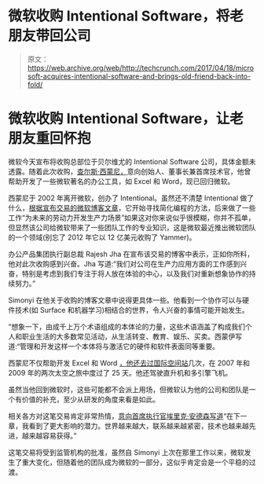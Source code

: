 # 微软收购 Intentional Software，将老朋友带回公司

> 原文：<https://web.archive.org/web/http://techcrunch.com/2017/04/18/microsoft-acquires-intentional-software-and-brings-old-friend-back-into-fold/>

# 微软收购 Intentional Software，让老朋友重回怀抱

微软今天宣布将收购总部位于贝尔维尤的 Intentional Software 公司，具体金额未透露。随着此次收购，[查尔斯·西蒙尼，](https://web.archive.org/web/20230402043238/http://www.simonyifund.org/charlessimonyi.asp)意向创始人、董事长兼首席技术官，他曾帮助开发了一些微软著名的办公工具，如 Excel 和 Word，现已回归微软。

西蒙尼于 2002 年离开微软，创办了 Intentional。虽然还不清楚 Intentional 做了什么，[根据宣布交易的微软博客文章](https://web.archive.org/web/20230402043238/https://blogs.microsoft.com/blog/2017/04/18/microsoft-acquire-intentional-software-expand-future-productivity-capabilities/#sm.000el1a4t16u6fd3zr72j7co1kxnv)，它开始寻找简化编程的方法，后来做了一些工作“为未来的劳动力开发生产力场景”如果这对你来说似乎很模糊，你并不孤单，但显然该公司给微软带来了一些团队工作的专业知识，这是微软最近推出微软团队的一个领域(别忘了 2012 年它以 12 亿美元收购了 Yammer)。

办公产品集团执行副总裁 Rajesh Jha 在宣布该交易的博客中表示，正如你所料，他对此次收购感到兴奋。Jha 写道:“我们对公司在生产力应用方面的工作感到兴奋，特别是考虑到我们专注于将人放在体验的中心，以及我们对重新想象协作的持续努力。”

Simonyi 在他关于收购的博客文章中说得更具体一些。他看到一个协作可以与硬件技术(如 Surface 和机器学习)相结合的世界，令人兴奋的事情可能开始发生。

“想象一下，由成千上万个术语组成的本体论的力量，这些术语涵盖了构成我们个人和职业生活的大多数常见活动，从生活转变、教育、娱乐、买卖。西蒙伊写道:“管理和开发这样一个本体将与激活它的硬件和软件表面同等重要。

西蒙尼不仅帮助开发 Excel 和 Word [，他还去过国际空间站](https://web.archive.org/web/20230402043238/http://www.spaceadventures.com/clients/charles-simonyi/)几次，在 2007 年和 2009 年的两次太空之旅中度过了 25 天。他还驾驶直升机和多引擎飞机。

虽然当他回到微软时，这些可能都不会派上用场，但微软认为他的公司和团队是一个有价值的补充，至少从研发的角度来看是如此。

相关各方对这笔交易肯定非常热情，[意向首席执行官埃里克·安德森写道](https://web.archive.org/web/20230402043238/http://www.intentional.com/eric-anderson/)“在下一章，我看到了更大影响的潜力。世界越来越大，联系越来越紧密，技术也越来越先进，越来越容易获得。”

这笔交易将受到监管机构的批准，虽然自 Simonyi 上次在那里工作以来，微软发生了重大变化，但随着他的团队成为微软的一部分，这似乎肯定会是一个平稳的过渡。